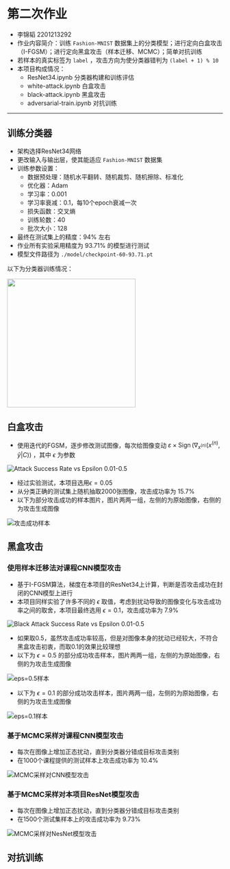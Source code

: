 # 第二次作业

- 李锦韬 2201213292
- 作业内容简介：训练 `Fashion-MNIST` 数据集上的分类模型；进行定向白盒攻击（I-FGSM）；进行定向黑盒攻击（样本迁移、MCMC）；简单对抗训练
- 若样本的真实标签为 `label` ，攻击方向为使分类器错判为 `(label + 1) % 10`
- 本项目构成情况：
  - ResNet34.ipynb 分类器构建和训练评估
  - white-attack.ipynb 白盒攻击
  - black-attack.ipynb 黑盒攻击
  - adversarial-train.ipynb 对抗训练

---

## 训练分类器

- 架构选择ResNet34网络
- 更改输入与输出层，使其能适应 `Fashion-MNIST` 数据集
- 训练参数设置：
  - 数据预处理：随机水平翻转、随机裁剪、随机擦除、标准化
  - 优化器：Adam
  - 学习率：0.001
  - 学习率衰减：0.1，每10个epoch衰减一次
  - 损失函数：交叉熵
  - 训练轮数：40
  - 批次大小：128
- 最终在测试集上的精度：$94\%$ 左右
- 作业所有实验采用精度为 $93.71\%$ 的模型进行测试
- 模型文件路径为 `./model/checkpoint-60-93.71.pt`

以下为分类器训练情况：

<div align=left>
  <img src="./images/ResNet.png"  height="300" />
</div>



## 白盒攻击

- 使用迭代的FGSM，逐步修改测试图像，每次给图像变动 $\varepsilon \times \operatorname{Sign}\left( \nabla_{x^{(n)}}\left({x}^{(n)}, \hat{y} | C \right) \right)$ ，其中 $\epsilon$ 为参数

![Attack Success Rate vs Epsilon 0.01-0.5](./images/White%20Attack%20Success%20Rate%20vs%20Epsilon%200.01-0.5.png)

- 经过实验测试，本项目选用$\epsilon=0.05$
- 从分类正确的测试集上随机抽取2000张图像，攻击成功率为 $15.7\%$
- 以下为部分攻击成功的样本图片，图片两两一组，左侧的为原始图像，右侧的为攻击生成图像

![攻击成功样本](./images/white-attack-sample1.png "Eps取0.05的白盒成功攻击样本对比")

## 黑盒攻击

### 使用样本迁移法对课程CNN模型攻击

- 基于I-FGSM算法，梯度在本项目的ResNet34上计算，判断是否攻击成功在封闭的CNN模型上进行
- 本项目同样实验了许多不同的 $\epsilon$ 取值，考虑到扰动导致的图像变化与攻击成功率之间的取舍，本项目最终选用 $\epsilon=0.1$，攻击成功率为 $7.9\%$

![Black Attack Success Rate vs Epsilon 0.01-0.5](./images/Black%20Attack%20Success%20Rate%20vs%20Epsilon%200.01-0.5.png)

- 如果取0.5，虽然攻击成功率较高，但是对图像本身的扰动已经较大，不符合黑盒攻击初衷，而取0.1的效果比较理想
- 以下为 $\epsilon=0.5$ 的部分成功攻击样本，图片两两一组，左侧的为原始图像，右侧的为攻击生成图像

![eps=0.5样本](./images/black-attack-sample1.png)

- 以下为 $\epsilon=0.1$ 的部分成功攻击样本，图片两两一组，左侧的为原始图像，右侧的为攻击生成图像

![eps=0.1样本](./images/black-attack-sample2.png)

### 基于MCMC采样对课程CNN模型攻击

- 每次在图像上增加正态扰动，直到分类器分错成目标攻击类别
- 在1000个课程提供的测试样本上攻击成功率为 $10.4\%$

![MCMC采样对CNN模型攻击](./images/black-attack-sample3.png)

### 基于MCMC采样对本项目ResNet模型攻击

- 每次在图像上增加正态扰动，直到分类器分错成目标攻击类别
- 在1500个测试集样本上的攻击成功率为 $9.73\%$

![MCMC采样对NesNet模型攻击](./images/black-attack-sample4.png)

## 对抗训练
